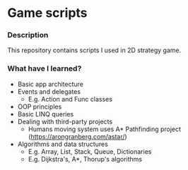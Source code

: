 # Game scripts
### Description
This repository contains scripts I used in 2D strategy game.
### What have I learned?
  * Basic app architecture
  * Events and delegates 
     * E.g. Action and Func classes
  * OOP principles
  * Basic LINQ queries
  * Dealing with third-party projects
     * Humans moving system uses A* Pathfinding project (https://arongranberg.com/astar/)
  * Algorithms and data structures
     * E.g. Array, List, Stack, Queue, Dictionaries
     * E.g. Dijkstra's, A*, Thorup's algorithms
